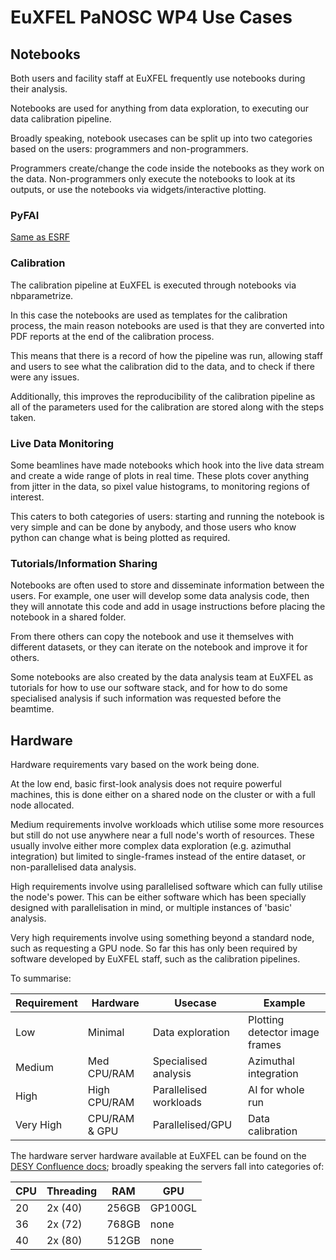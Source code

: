 # EuXFEL PaNOSC WP4 Use Cases

## Notebooks

Both users and facility staff at EuXFEL frequently use notebooks during their analysis.

Notebooks are used for anything from data exploration, to executing our data calibration pipeline.

Broadly speaking, notebook usecases can be split up into two categories based on the users: programmers and non-programmers.

Programmers create/change the code inside the notebooks as they work on the data. Non-programmers only execute the notebooks to look at its outputs, or use the notebooks via widgets/interactive plotting.

### PyFAI

[Same as ESRF](https://github.com/panosc-eu/panosc/blob/master/Work%20Packages/WP4%20Data%20analysis%20services/use_cases/ESRF-use-cases.rst#pyfai)

### Calibration

The calibration pipeline at EuXFEL is executed through notebooks via nbparametrize.

In this case the notebooks are used as templates for the calibration process, the main reason notebooks are used is that they are converted into PDF reports at the end of the calibration process.

This means that there is a record of how the pipeline was run, allowing staff and users to see what the calibration did to the data, and to check if there were any issues.

Additionally, this improves the reproducibility of the calibration pipeline as all of the parameters used for the calibration are stored along with the steps taken.

### Live Data Monitoring

Some beamlines have made notebooks which hook into the live data stream and create a wide range of plots in real time. These plots cover anything from jitter in the data, so pixel value histograms, to monitoring regions of interest.

This caters to both categories of users: starting and running the notebook is very simple and can be done by anybody, and those users who know python can change what is being plotted as required.

### Tutorials/Information Sharing

Notebooks are often used to store and disseminate information between the users. For example, one user will develop some data analysis code, then they will annotate this code and add in usage instructions before placing the notebook in a shared folder.

From there others can copy the notebook and use it themselves with different datasets, or they can iterate on the notebook and improve it for others.

Some notebooks are also created by the data analysis team at EuXFEL as tutorials for how to use our software stack, and for how to do some specialised analysis if such information was requested before the beamtime.

## Hardware

Hardware requirements vary based on the work being done.

At the low end, basic first-look analysis does not require powerful machines, this is done either on a shared node on the cluster or with a full node allocated.

Medium requirements involve workloads which utilise some more resources but still do not use anywhere near a full node's worth of resources. These usually involve either more complex data exploration (e.g. azimuthal integration) but limited to single-frames instead of the entire dataset, or non-parallelised data analysis. 

High requirements involve using parallelised software which can fully utilise the node's power. This can be either software which has been specially designed with parallelisation in mind, or multiple instances of 'basic' analysis.

Very high requirements involve using something beyond a standard node, such as requesting a GPU node. So far this has only been required by software developed by EuXFEL staff, such as the calibration pipelines.

To summarise:

| Requirement | Hardware      | Usecase                | Example                        |
| ----------- | ------------- | ---------------------- | ------------------------------ |
| Low         | Minimal       | Data exploration       | Plotting detector image frames |
| Medium      | Med CPU/RAM   | Specialised analysis   | Azimuthal integration          |
| High        | High CPU/RAM  | Parallelised workloads | AI for whole run               |
| Very High   | CPU/RAM & GPU | Parallelised/GPU       | Data calibration               |

The hardware server hardware available at EuXFEL can be found on the [DESY Confluence docs](https://confluence.desy.de/display/IS/Hardware+in+the+exfel+partition); broadly speaking the servers fall into categories of:

| CPU | Threading | RAM   | GPU     |
| --- | --------- | ----- | ------- |
| 20  | 2x (40)   | 256GB | GP100GL |
| 36  | 2x (72)   | 768GB | none    |
| 40  | 2x (80)   | 512GB | none    |


